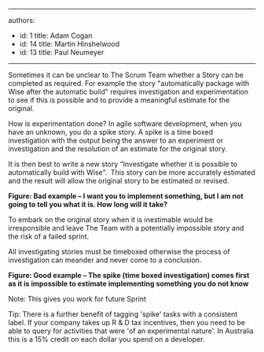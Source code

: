

---
authors:
  - id: 1
    title: Adam Cogan
  - id: 14
    title: Martin Hinshelwood
  - id: 13
    title: Paul Neumeyer
---




<span class='intro'> Sometimes it can be unclear to The Scrum Team whether a Story can be completed as required.  For example the story &quot;automatically package with Wise after the automatic build&quot; requires investigation and experimentation to see if this is possible and to provide a meaningful estimate for the original.
 </span>

<p>How is experimentation done? In agile software development, when you have an unknown, you do a spike story.  A spike is a time boxed investigation with the output being the answer to an experiment or investigation and the resolution of an estimate for the original story.</p>
<p>It is then best to write a new story “Investigate whether it is possible to automatically build with Wise”.&#160; This story can be more accurately estimated and the result will allow the original story to be estimated or revised.</p>
<p><img src="/Management/RulesToBetterScrumUsingTFS/PublishingImages/RuleEncouragingInvestigationStoriesBad.png" alt="" /><br>
<b class="ms-rteCustom-FigureBad">Figure&#58; Bad example – I want you to implement something, but I am not going to tell you what it is. How long will it take?</b></p>
<p>To embark on the original story when it is inestimable would be irresponsible and leave The Team with a potentially impossible story and the risk of a failed sprint.</p>
<p>All investigating stories must be timeboxed otherwise the process of investigation can meander and never come to a conclusion. </p>
<p><img src="/Management/RulesToBetterScrumUsingTFS/PublishingImages/RuleEncouragingInvestigationStoriesGood.png" alt="" /> <br>
<b class="ms-rteCustom-FigureGood">Figure&#58; Good example – The spike (time boxed investigation) comes first as it is impossible to estimate implementing something you do not know</b></p>
<p>Note&#58; This gives you work for future Sprint</p>
<p>Tip&#58; There is a further benefit of tagging 'spike' tasks with a consistent label. If your company takes up R &amp; D tax incentives, then you need to be able to query for activities that were 'of an experimental nature'. In Australia this is a 15% credit on each dollar you spend on a developer.</p>



